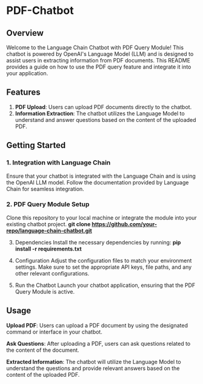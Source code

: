 # PDF-Chatbot
## Overview
Welcome to the Language Chain Chatbot with PDF Query Module! This chatbot is powered by OpenAI's Language Model (LLM) and is designed to assist users in extracting information from PDF documents. This README provides a guide on how to use the PDF query feature and integrate it into your application.

## Features
1. **PDF Upload**: Users can upload PDF documents directly to the chatbot.
2. **Information Extraction**: The chatbot utilizes the Language Model to understand and answer questions based on the content of the uploaded PDF.

## Getting Started
### 1. Integration with Language Chain
Ensure that your chatbot is integrated with the Language Chain and is using the OpenAI LLM model. Follow the documentation provided by Language Chain for seamless integration.

### 2. PDF Query Module Setup
Clone this repository to your local machine or integrate the module into your existing chatbot project.
**git clone https://github.com/your-repo/language-chain-chatbot.git**

3. Dependencies
Install the necessary dependencies by running:
**pip install -r requirements.txt**

4. Configuration
Adjust the configuration files to match your environment settings. Make sure to set the appropriate API keys, file paths, and any other relevant configurations.

5. Run the Chatbot
Launch your chatbot application, ensuring that the PDF Query Module is active.

## Usage
**Upload PDF**: Users can upload a PDF document by using the designated command or interface in your chatbot.

**Ask Questions**: After uploading a PDF, users can ask questions related to the content of the document.

**Extracted Information**: The chatbot will utilize the Language Model to understand the questions and provide relevant answers based on the content of the uploaded PDF.

